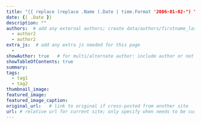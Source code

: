 ```yaml
---
title: "{{ replace (replace .Name (.Date | time.Format "2006-01-02-") "") "-" " " | title }}"
date: {{ .Date }}
description: ""
authors:  # add any external authors; create data/authors/firstname_last.json file if new
  - author2
  - author2
extra_js:  # add any extra js needed for this page
  - 
showAuthor: true   # for multi/alternate author: include author or not
showTableOfContents: true
summary: 
tags:
  - tag1
  - tag2
thumbnail_image: 
featured_image: 
featured_image_caption:
original_url:   # link to original if cross-posted from another site
url: # relative url for current site; only specify when needs to be customized
---
```

